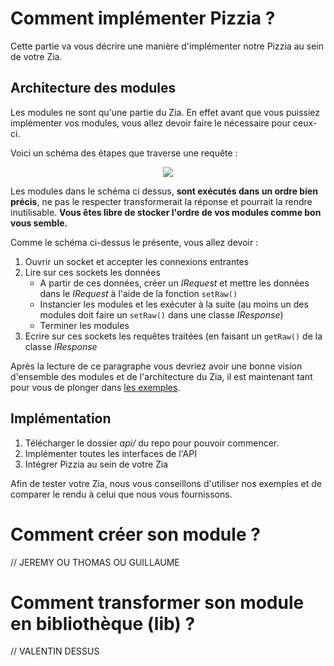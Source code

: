 
# Comment implémenter Pizzia ?
Cette partie va vous décrire une manière d'implémenter notre Pizzia au sein de votre Zia.
## Architecture des modules
Les modules ne sont qu'une partie du Zia. En effet avant que vous puissiez implémenter vos modules, vous allez devoir faire le nécessaire pour ceux-ci.  

Voici un schéma des étapes que traverse une requête :  

<p align="center">
	<img src="https://i.imgur.com/bvjzFcT.png">
</p>

Les modules dans le schéma ci dessus, **sont exécutés dans un ordre bien précis**, ne pas le respecter transformerait la réponse et pourrait la rendre inutilisable. **Vous êtes libre de stocker l'ordre de vos modules comme bon vous semble.**

Comme le schéma ci-dessus le présente, vous allez devoir :
 1. Ouvrir un socket et accepter les connexions entrantes
 2. Lire sur ces sockets les données
	 - A partir de ces données, créer un *IRequest* et mettre les données dans le *IRequest* à l'aide de la fonction ```setRaw() ```
	 - Instancier les modules et les exécuter à la suite (au moins un des modules doit faire un ```setRaw()``` dans une classe *IResponse*)
	 - Terminer les modules
3. Ecrire sur ces sockets les requêtes traitées (en faisant un ```getRaw()``` de la classe *IResponse*

Après la lecture de ce paragraphe vous devriez avoir une bonne vision d'ensemble des modules et de l'architecture du Zia, il est maintenant tant pour vous de plonger dans [les exemples](https://github.com/ThomFree/Pizzia/tree/master/mods).

## Implémentation
1. Télécharger le dossier *api/* du repo pour pouvoir commencer.
2. Implémenter toutes les interfaces de l'API
3. Intégrer Pizzia au sein de votre Zia

Afin de tester votre Zia, nous vous conseillons d'utiliser nos exemples et de comparer le rendu à celui que nous vous fournissons.
# Comment créer son module ?
// JEREMY OU THOMAS OU GUILLAUME

# Comment transformer son module en bibliothèque (lib) ?
// VALENTIN DESSUS